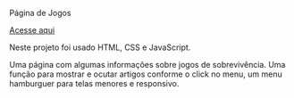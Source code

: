 Página de Jogos 
<div>
<a href="https://alessandraromualdo.github.io/pagina-jogos/" target="_blank">Acesse aqui</a>
</div>
<div>
  <p>Neste projeto foi usado HTML, CSS e JavaScript.</p>
  <p>Uma página com algumas informações sobre jogos de sobrevivência. Uma função para mostrar e ocutar artigos
    conforme o click no menu, um menu hamburguer para telas menores e responsivo.</p>
</div>
